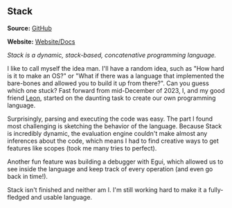 ## Stack

**Source:** [GitHub](https://github.com/vandesm14/stack)

**Website:** [Website/Docs](https://vandesm14.github.io/stack)

_Stack is a dynamic, stack-based, concatenative programming language._

I like to call myself the idea man. I'll have a random idea, such as "How hard is it to make an OS?" or "What if there was a language that implemented the bare-bones and allowed you to build it up from there?". Can you guess which one stuck? Fast forward from mid-December of 2023, I, and my good friend [Leon](https://codeberg.org/leonski), started on the daunting task to create our own programming language.

Surprisingly, parsing and executing the code was easy. The part I found most challenging is sketching the behavior of the language. Because Stack is incredibly dynamic, the evaluation engine couldn't make almost any inferences about the code, which means I had to find creative ways to get features like scopes (took me many tries to perfect).

Another fun feature was building a debugger with Egui, which allowed us to see inside the language and keep track of every operation (and even go back in time!).

Stack isn't finished and neither am I. I'm still working hard to make it a fully-fledged and usable language.
